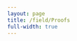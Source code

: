```yaml
---
layout: page
title: /field/Proofs
full-width: true
---
```



<div style=text-align: center>
<object type=image/svg+xml data=/svgs/Proofs.txt.svg> </object>
</div>
